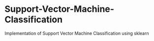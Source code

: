 # Support-Vector-Machine-Classification
Implementation of Support Vector Machine Classification using sklearn
